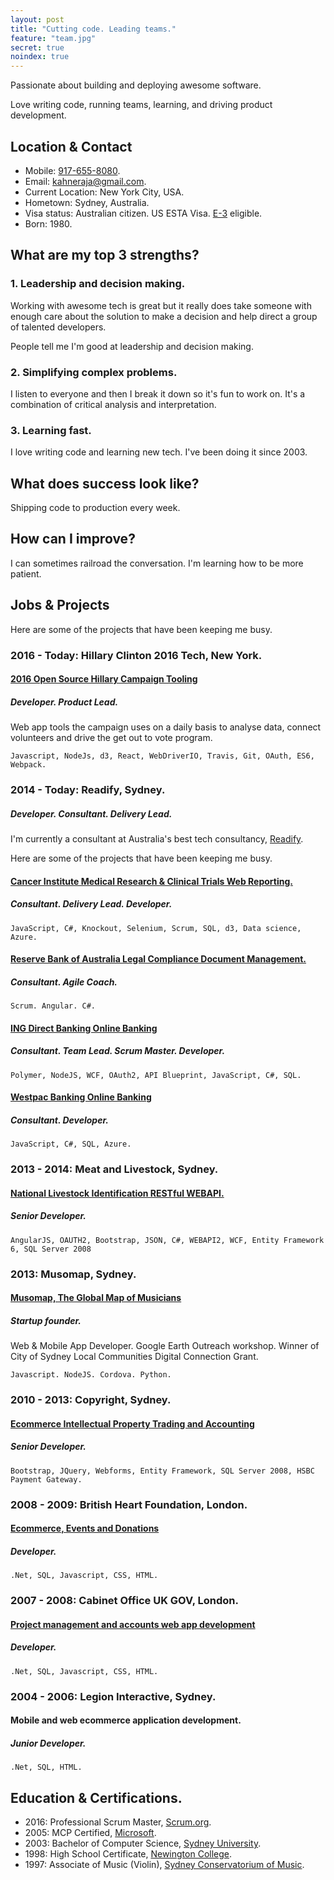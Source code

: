```yaml
---
layout: post
title: "Cutting code. Leading teams."
feature: "team.jpg"
secret: true
noindex: true
---
```


Passionate about building and deploying awesome software.

Love writing code, running teams, learning, and driving product development.

## Location & Contact

- Mobile: [917-655-8080](tel:917-655-8080).
- Email: <kahneraja@gmail.com>.
- Current Location: New York City, USA.
- Hometown: Sydney, Australia.
- Visa status: Australian citizen. US ESTA Visa.  [E-3](https://www.uscis.gov/working-united-states/temporary-workers/e-3-certain-specialty-occupation-professionals-australia) eligible.
- Born: 1980.

## What are my top 3 strengths?

### 1. Leadership and decision making.

Working with awesome tech is great but it really does take someone with enough care about the solution to make a decision and help direct a group of talented developers.

People tell me I'm good at leadership and decision making.

### 2. Simplifying complex problems.

I listen to everyone and then I break it down so it's fun to work on. It's a combination of critical analysis and interpretation.

### 3. Learning fast.

I love writing code and learning new tech. I've been doing it since 2003.

## What does success look like?

Shipping code to production every week.

## How can I improve?

I can sometimes railroad the conversation. I'm learning how to be more patient.

## Jobs & Projects

Here are some of the projects that have been keeping me busy.

### 2016 - Today: Hillary Clinton 2016 Tech, New York.

#### [2016 Open Source Hillary Campaign Tooling](http://devprogress.us/)

##### Developer. Product Lead.

Web app tools the campaign uses on a daily basis to analyse data, connect volunteers and drive the get out to vote program.

	Javascript, NodeJs, d3, React, WebDriverIO, Travis, Git, OAuth, ES6, Webpack.

### 2014 - Today: Readify, Sydney.

##### Developer. Consultant. Delivery Lead.

I'm currently a consultant at Australia's best tech consultancy, [Readify](http://www.readify.net).

Here are some of the projects that have been keeping me busy.

#### [Cancer Institute Medical Research & Clinical Trials Web Reporting.](http://www.cancerinstitute.org.au)

##### Consultant. Delivery Lead. Developer.

	JavaScript, C#, Knockout, Selenium, Scrum, SQL, d3, Data science, Azure.

#### [Reserve Bank of Australia Legal Compliance Document Management.](http://www.rba.gov.au)

##### Consultant. Agile Coach.

	Scrum. Angular. C#.

#### [ING Direct Banking Online Banking](http://www.ingdirect.com.au)

##### Consultant. Team Lead. Scrum Master. Developer.

	Polymer, NodeJS, WCF, OAuth2, API Blueprint, JavaScript, C#, SQL.

#### [Westpac Banking Online Banking](http://www.westpac.com.au)

##### Consultant. Developer.

	JavaScript, C#, SQL, Azure.

### 2013 - 2014: Meat and Livestock, Sydney.

#### [National Livestock Identification RESTful WEBAPI.](http://www.nlis.com.au)

##### Senior Developer.

	AngularJS, OAUTH2, Bootstrap, JSON, C#, WEBAPI2, WCF, Entity Framework 6, SQL Server 2008

### 2013: Musomap, Sydney.

#### [Musomap, The Global Map of Musicians](http://www.musomap.com)

##### Startup founder.

Web & Mobile App Developer. Google Earth Outreach workshop. Winner of City of Sydney Local Communities Digital Connection Grant.

	Javascript. NodeJS. Cordova. Python.

### 2010 - 2013: Copyright, Sydney.

#### [Ecommerce Intellectual Property Trading and Accounting](http://www.copyright.org.au)

##### Senior Developer.

	Bootstrap, JQuery, Webforms, Entity Framework, SQL Server 2008, HSBC Payment Gateway.

### 2008 - 2009: British Heart Foundation, London.

#### [Ecommerce, Events and Donations](http://www.bhf.org.uk)

##### Developer.

	.Net, SQL, Javascript, CSS, HTML.

### 2007 - 2008: Cabinet Office UK GOV, London.

#### [Project management and accounts  web app development](https://www.gov.uk/government/policies/major-project-management)

##### Developer.

	.Net, SQL, Javascript, CSS, HTML.

### 2004 - 2006: Legion Interactive, Sydney.

#### Mobile and web ecommerce application development.

##### Junior Developer.

	.Net, SQL, HTML.

## Education & Certifications.

- 2016: Professional Scrum Master, [Scrum.org](http://www.scrum.org).
- 2005: MCP Certified, [Microsoft](http://www.microsoft.com).
- 2003: Bachelor of Computer Science, [Sydney University](http://sydney.edu.au/).
- 1998: High School Certificate, [Newington College](http://www.newington.nsw.edu.au).
- 1997: Associate of Music (Violin), [Sydney Conservatorium of Music](http://music.sydney.edu.au).
